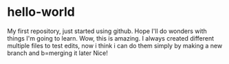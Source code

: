 # hello-world
My first repository, just started using github. Hope I'll do wonders with things I'm going to learn.
Wow, this is amazing. I always created different multiple files to test edits, now i think i can do them simply by making a new branch and b=merging it later
Nice!
